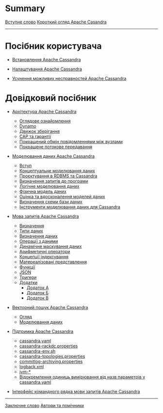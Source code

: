 # Summary

[Вступне слово](./prefix/introduction.md)
[Короткий огляд Apache Casandra](./prefix/overview.md)

---

# Посібник користувача

- [Встановлення Apache Cassandra](./body/user_guide/installation.md)

- [Налаштування Apache Cassandra]()

- [Усунення можливих несправностей Apache Cassandra]()

# Довідковий посібник


- [Архітектура Apache Cassandra](./body/reference_guide/architecture.md)
    - [Оглядове ознайомлення](./body/reference_guide/architecture/overview.md)
    - [Dynamo](./body/reference_guide/architecture/dymano.md)
    - [Движок зберігання](./body/reference_guide/architecture/storage_engine.md)
    - [CAP та гарантії](./body/reference_guide/architecture/guarantees.md)
    - [Покращений обмін повідомленнями між вузлами]()
    - [Покращене потокове передавання]()

- [Моделювання даних Apache Cassandra](./body/reference_guide/data_modeling.md)
    - [Вступ](./body/reference_guide/data_modeling/introduction.md)
    - [Концептуальне моделювання даних](./body/reference_guide/data_modeling/conceptual_data_modeling.md)
    - [Проєктування в RDBMS та Cassandra](./body/reference_guide/data_modeling/rdbms_design.md)
    - [Визначення запитів до програми](./body/reference_guide/data_modeling/defining_app_queries.md)
    - [Логічне моделювання даних](./body/reference_guide/data_modeling/logical_dm.md)
    - [Фізична модель даних](./body/reference_guide/data_modeling/physical_dm.md)
    - [Оцінка та вдосконалення моделей даних]()
    - [Визначення схеми бази даних](./body/reference_guide/data_modeling/defining_schema.md)
    - [Інструменти моделювання даних для Cassandra](./body/reference_guide/data_modeling/cassandra_dm_tools.md)

- [Мова запитів Apache Cassandra](./body/reference_guide/cql.md)
    - [Визначення](./body/reference_guide/cql/definitions.md)
    - [Типи даних](./body/reference_guide/cql/data_types.md)
    - [Визначення даних](./body/reference_guide/cql/data_definition.md)
    - [Операції з даними](./body/reference_guide/cql/data_manipulation.md)
    - [Динамічне маскування даних](./body/reference_guide/cql/ddm.md)
    - [Арифметичні оператори](./body/reference_guide/cql/operators.md)
    - [Концепції індексування](./body/reference_guide/cql/indexing.md)
    - [Матереалізовані представлення](./body/reference_guide/cql/m_views.md)
    - [Функції](./body/reference_guide/cql/functions.md)
    - [JSON](./body/reference_guide/cql/json.md)
    - [Тригери](./body/reference_guide/cql/trigger.md)
    - [Додатки](./body/reference_guide/cql/appendices/appendices.md)
        - [Додаток А](./body/reference_guide/cql/appendices/appendix_a.md)
        - [Додаток Б](./body/reference_guide/cql/appendices/appendix_b.md)
        - [Додаток В](./body/reference_guide/cql/appendices/appendix_c.md)

- [Векторний пошук Apache Cassandra](./body/reference_guide/vector_search.md)
    - [Огляд](./body/reference_guide/vector_search/overview.md)
    - [Моделювання даних]()

- [Підтримка Apache Cassandra]()
    - [cassandra.yaml]()
    - [cassandra-rackdc.properties]()
    - [cassandra-env.sh]()
    - [cassandra-topologies.properties]()
    - [commitlog-archiving.properties]()
    - [logback.xml]()
    - [jvm-*]()
    - [Відокремлення одиниць вимірювання від назв параметрів у cassandra.yaml]()

- [Інтерфейс командного рядка мови запитів Apache Cassandra](./body/reference_guide/sqlsh.md)

---

[Заключне слово](./suffix/foreword.md)
[Автори та помічники](./suffix/authors_contributors.md)